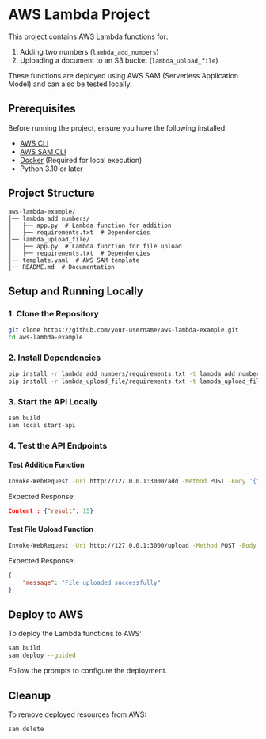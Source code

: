 # AWS Lambda Project

This project contains AWS Lambda functions for:
1. Adding two numbers (`lambda_add_numbers`)
2. Uploading a document to an S3 bucket (`lambda_upload_file`)

These functions are deployed using AWS SAM (Serverless Application Model) and can also be tested locally.

## Prerequisites
Before running the project, ensure you have the following installed:
- [AWS CLI](https://aws.amazon.com/cli/)
- [AWS SAM CLI](https://docs.aws.amazon.com/serverless-application-model/latest/developerguide/install-sam-cli.html)
- [Docker](https://www.docker.com/get-started) (Required for local execution)
- Python 3.10 or later

## Project Structure
```
aws-lambda-example/
│── lambda_add_numbers/
│   ├── app.py  # Lambda function for addition
│   ├── requirements.txt  # Dependencies
│── lambda_upload_file/
│   ├── app.py  # Lambda function for file upload
│   ├── requirements.txt  # Dependencies
│── template.yaml  # AWS SAM template
│── README.md  # Documentation
```

## Setup and Running Locally

### 1. Clone the Repository
```sh
git clone https://github.com/your-username/aws-lambda-example.git
cd aws-lambda-example
```

### 2. Install Dependencies
```sh
pip install -r lambda_add_numbers/requirements.txt -t lambda_add_numbers/
pip install -r lambda_upload_file/requirements.txt -t lambda_upload_file/
```

### 3. Start the API Locally
```sh
sam build
sam local start-api
```

### 4. Test the API Endpoints
#### Test Addition Function
```sh
Invoke-WebRequest -Uri http://127.0.0.1:3000/add -Method POST -Body '{"num1": 5, "num2": 10}' -ContentType 'application/json'

```
Expected Response:
```json
Content : {"result": 15}
```

#### Test File Upload Function
```sh
Invoke-WebRequest -Uri http://127.0.0.1:3000/upload -Method POST -Body '{"file_content": "This is a test file content", "bucket_name": "your-s3-bucket-name", "file_name": "test.txt"}' -ContentType 'application/json'

```
Expected Response:
```json
{
    "message": "File uploaded successfully"
}
```

## Deploy to AWS
To deploy the Lambda functions to AWS:
```sh
sam build
sam deploy --guided
```
Follow the prompts to configure the deployment.

## Cleanup
To remove deployed resources from AWS:
```sh
sam delete
```
